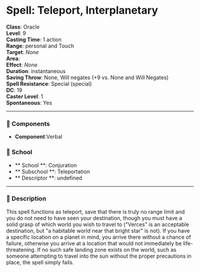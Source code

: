 
# Spell: Teleport, Interplanetary
**Class**: Oracle  
**Level**: 9  
**Casting Time**: 1 action  
**Range**: personal and Touch  
**Target**: _None_  
**Area**:   
**Effect**: _None_  
**Duration**: instantaneous  
**Saving Throw**: None, Will negates (+9 vs. None and Will Negates)  
**Spell Resistance**: Special (special)  
**DC**: 19  
**Caster Level**: 1  
**Spontaneous**: Yes

---

### 🔮 Components
- **Component**:Verbal

### 🏫 School
- ** School **: Conjuration
- ** Subschool **: Teleportation
- ** Descriptor **: undefined
---

### 📜 Description
This spell functions as teleport, save that there is truly no range limit and you do not need to have seen your destination, though you must have a solid grasp of which world you wish to travel to ("Verces" is an acceptable destination, but "a habitable world near that bright star" is not). If you have a specific location on a planet in mind, you arrive there without a chance of failure, otherwise you arrive at a location that would not immediately be life-threatening. If no such safe landing zone exists on the world, such as someone attempting to travel into the sun without the proper precautions in place, the spell simply fails.
